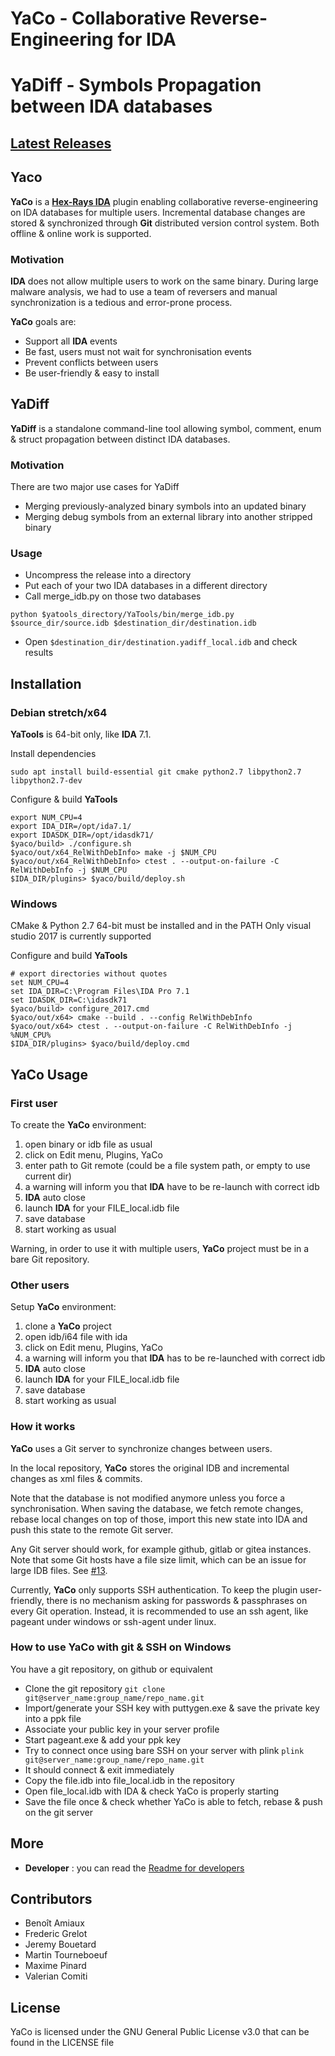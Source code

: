 # YaCo - Collaborative Reverse-Engineering for IDA
# YaDiff - Symbols Propagation between IDA databases

## [Latest Releases](https://github.com/DGA-MI-SSI/YaCo/releases)

## Yaco 

**YaCo** is a [**Hex-Rays IDA**](https://www.hex-rays.com/products/ida/) plugin enabling collaborative reverse-engineering on IDA databases for multiple users. Incremental database changes are stored & synchronized through **Git** distributed version control system.
Both offline & online work is supported.

### Motivation

**IDA** does not allow multiple users to work on the same binary.
During large malware analysis, we had to use a team of reversers and manual synchronization is a tedious and error-prone process. 

**YaCo** goals are:

  * Support all **IDA** events
  * Be fast, users must not wait for synchronisation events
  * Prevent conflicts between users
  * Be user-friendly & easy to install
  
## YaDiff 

**YaDiff** is a standalone command-line tool allowing symbol, comment, enum & struct propagation between distinct IDA databases.

### Motivation

There are two major use cases for YaDiff
    
  * Merging previously-analyzed binary symbols into an updated binary
  * Merging debug symbols from an external library into another stripped binary
    
### Usage

  * Uncompress the release into a directory
  * Put each of your two IDA databases in a different directory
  * Call merge_idb.py on those two databases
```
python $yatools_directory/YaTools/bin/merge_idb.py $source_dir/source.idb $destination_dir/destination.idb
```
  * Open ```$destination_dir/destination.yadiff_local.idb``` and check results

## Installation

### Debian stretch/x64

**YaTools** is 64-bit only, like **IDA** 7.1.

Install dependencies
```
sudo apt install build-essential git cmake python2.7 libpython2.7 libpython2.7-dev
```

Configure & build **YaTools**
```
export NUM_CPU=4
export IDA_DIR=/opt/ida7.1/
export IDASDK_DIR=/opt/idasdk71/
$yaco/build> ./configure.sh
$yaco/out/x64_RelWithDebInfo> make -j $NUM_CPU
$yaco/out/x64_RelWithDebInfo> ctest . --output-on-failure -C RelWithDebInfo -j $NUM_CPU
$IDA_DIR/plugins> $yaco/build/deploy.sh
```

### Windows

CMake & Python 2.7 64-bit must be installed and in the PATH
Only visual studio 2017 is currently supported

Configure and build **YaTools**
```
# export directories without quotes
set NUM_CPU=4
set IDA_DIR=C:\Program Files\IDA Pro 7.1
set IDASDK_DIR=C:\idasdk71
$yaco/build> configure_2017.cmd
$yaco/out/x64> cmake --build . --config RelWithDebInfo
$yaco/out/x64> ctest . --output-on-failure -C RelWithDebInfo -j %NUM_CPU%
$IDA_DIR/plugins> $yaco/build/deploy.cmd
```

## YaCo Usage

### First user
To create the **YaCo** environment:

  1. open binary or idb file as usual
  2. click on Edit menu, Plugins, YaCo
  3. enter path to Git remote (could be a file system path, or empty to use current dir)
  4. a warning will inform you that **IDA** have to be re-launch with correct idb
  5. **IDA** auto close
  6. launch **IDA** for your FILE_local.idb file
  7. save database
  8. start working as usual

Warning, in order to use it with multiple users, **YaCo** project must be in a bare Git repository.

### Other users
Setup **YaCo** environment:

  1. clone a **YaCo** project
  2. open idb/i64 file with ida
  3. click on Edit menu, Plugins, YaCo
  4. a warning will inform you that **IDA** has to be re-launched with correct idb
  5. **IDA** auto close
  6. launch **IDA** for your FILE_local.idb file
  7. save database
  8. start working as usual
  
### How it works
**YaCo** uses a Git server to synchronize changes between users.

In the local repository, **YaCo** stores the original IDB and incremental changes as xml files & commits.

Note that the database is not modified anymore unless you force a synchronisation.
When saving the database, we fetch remote changes, rebase local changes on top of those, import this new state into IDA and push this state to the remote Git server.

Any Git server should work, for example github, gitlab or gitea instances. Note that some Git hosts have a file size limit, which can be an issue for large IDB files. See [#13](https://github.com/DGA-MI-SSI/YaCo/issues/13).

Currently, **YaCo** only supports SSH authentication. To keep the plugin user-friendly, there is no mechanism asking for passwords & passphrases on every Git operation. Instead, it is recommended to use an ssh agent, like pageant under windows or ssh-agent under linux.

### How to use YaCo with git & SSH on Windows

You have a git repository, on github or equivalent

  * Clone the git repository ```git clone git@server_name:group_name/repo_name.git```
  * Import/generate your SSH key with puttygen.exe & save the private key into a ppk file
  * Associate your public key in your server profile
  * Start pageant.exe & add your ppk key
  * Try to connect once using bare SSH on your server with plink ```plink git@server_name:group_name/repo_name.git```
  * It should connect & exit immediately
  * Copy the file.idb into file_local.idb in the repository
  * Open file_local.idb with IDA & check YaCo is properly starting
  * Save the file once & check whether YaCo is able to fetch, rebase & push on the git server

## More

* __Developer__ : you can read the [Readme for developers](./doc/developer.md)

## Contributors

  * Benoît Amiaux
  * Frederic Grelot
  * Jeremy Bouetard
  * Martin Tourneboeuf
  * Maxime Pinard
  * Valerian Comiti

## License

YaCo is licensed under the GNU General Public License v3.0 that can be found in the LICENSE file
